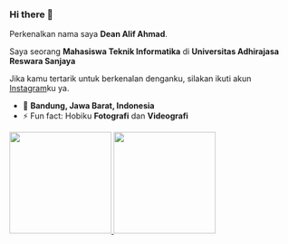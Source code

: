 ### Hi there 👋

Perkenalkan nama saya **Dean Alif Ahmad**.

Saya seorang **Mahasiswa Teknik Informatika**  di **Universitas Adhirajasa Reswara Sanjaya**

Jika kamu tertarik untuk berkenalan denganku, silakan ikuti akun [Instagram](https://www.instagram.com/deanalifahmad/)ku ya.

- 📍  **Bandung, Jawa Barat, Indonesia** 
- ⚡ Fun fact: Hobiku **Fotografi** dan **Videografi**

<p align="left">
<a href="https://github.com/deanalifahmad">
  <img height="180em" src="https://github-readme-stats-eight-theta.vercel.app/api?username=gilangadhan&show_icons=true&theme=algolia&include_all_commits=true&count_private=true"/>
  <img height="180em" src="https://github-readme-stats-eight-theta.vercel.app/api/top-langs/?username=gilangadhan&layout=compact&langs_count=8&theme=algolia"/>
</a>
</p>

